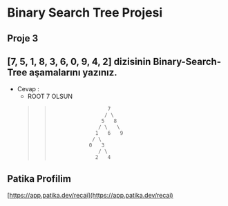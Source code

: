 # Binary Search Tree Projesi

## Proje 3
## [7, 5, 1, 8, 3, 6, 0, 9, 4, 2] dizisinin Binary-Search-Tree aşamalarını yazınız.


- Cevap  :
  - ROOT 7 OLSUN
  >>                       7
  >>                      / \
  >>                     5   8
  >>                    / \   \
  >>                   1   6   9
  >>                  / \
  >>                 0   3
  >>                    / \
  >>                   2   4


## Patika Profilim
[https://app.patika.dev/recai](https://app.patika.dev/recai)
